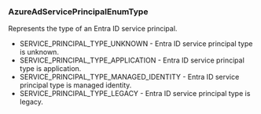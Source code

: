 ### AzureAdServicePrincipalEnumType
Represents the type of an Entra ID service principal.

- SERVICE_PRINCIPAL_TYPE_UNKNOWN - Entra ID service principal type is unknown.
- SERVICE_PRINCIPAL_TYPE_APPLICATION - Entra ID service principal type is application.
- SERVICE_PRINCIPAL_TYPE_MANAGED_IDENTITY - Entra ID service principal type is managed identity.
- SERVICE_PRINCIPAL_TYPE_LEGACY - Entra ID service principal type is legacy.
